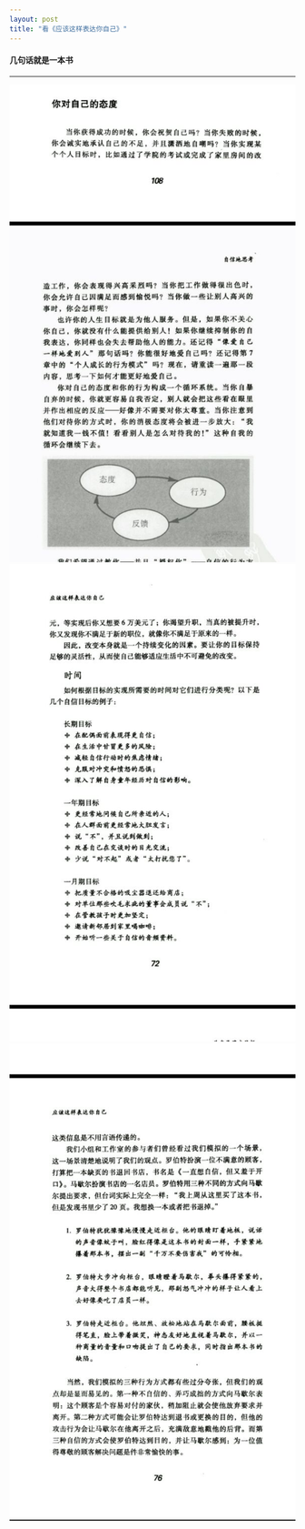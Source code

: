```yaml
---
layout: post
title: "看《应该这样表达你自己》"
---
```


#### 几句话就是一本书

***

![love yourself](/resource/应该这样表达你自己读后/love_yourself.jpg)
![you_shold_do](/resource/应该这样表达你自己读后/you_shold_do.jpg)
![自信表达思想f](/resource/应该这样表达你自己读后/自信表达思想.jpg)
